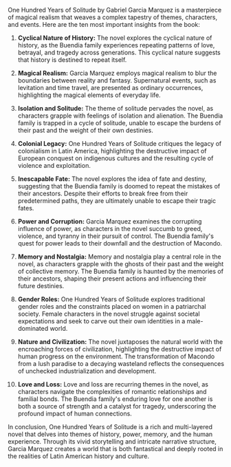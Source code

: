 One Hundred Years of Solitude by Gabriel Garcia Marquez is a masterpiece of magical realism that weaves a complex tapestry of themes, characters, and events. Here are the ten most important insights from the book:

1. **Cyclical Nature of History:** The novel explores the cyclical nature of history, as the Buendia family experiences repeating patterns of love, betrayal, and tragedy across generations. This cyclical nature suggests that history is destined to repeat itself.

2. **Magical Realism:** Garcia Marquez employs magical realism to blur the boundaries between reality and fantasy. Supernatural events, such as levitation and time travel, are presented as ordinary occurrences, highlighting the magical elements of everyday life.

3. **Isolation and Solitude:** The theme of solitude pervades the novel, as characters grapple with feelings of isolation and alienation. The Buendia family is trapped in a cycle of solitude, unable to escape the burdens of their past and the weight of their own destinies.

4. **Colonial Legacy:** One Hundred Years of Solitude critiques the legacy of colonialism in Latin America, highlighting the destructive impact of European conquest on indigenous cultures and the resulting cycle of violence and exploitation.

5. **Inescapable Fate:** The novel explores the idea of fate and destiny, suggesting that the Buendia family is doomed to repeat the mistakes of their ancestors. Despite their efforts to break free from their predetermined paths, they are ultimately unable to escape their tragic fates.

6. **Power and Corruption:** Garcia Marquez examines the corrupting influence of power, as characters in the novel succumb to greed, violence, and tyranny in their pursuit of control. The Buendia family's quest for power leads to their downfall and the destruction of Macondo.

7. **Memory and Nostalgia:** Memory and nostalgia play a central role in the novel, as characters grapple with the ghosts of their past and the weight of collective memory. The Buendia family is haunted by the memories of their ancestors, shaping their present actions and influencing their future destinies.

8. **Gender Roles:** One Hundred Years of Solitude explores traditional gender roles and the constraints placed on women in a patriarchal society. Female characters in the novel struggle against societal expectations and seek to carve out their own identities in a male-dominated world.

9. **Nature and Civilization:** The novel juxtaposes the natural world with the encroaching forces of civilization, highlighting the destructive impact of human progress on the environment. The transformation of Macondo from a lush paradise to a decaying wasteland reflects the consequences of unchecked industrialization and development.

10. **Love and Loss:** Love and loss are recurring themes in the novel, as characters navigate the complexities of romantic relationships and familial bonds. The Buendia family's enduring love for one another is both a source of strength and a catalyst for tragedy, underscoring the profound impact of human connections.

In conclusion, One Hundred Years of Solitude is a rich and multi-layered novel that delves into themes of history, power, memory, and the human experience. Through its vivid storytelling and intricate narrative structure, Garcia Marquez creates a world that is both fantastical and deeply rooted in the realities of Latin American history and culture.